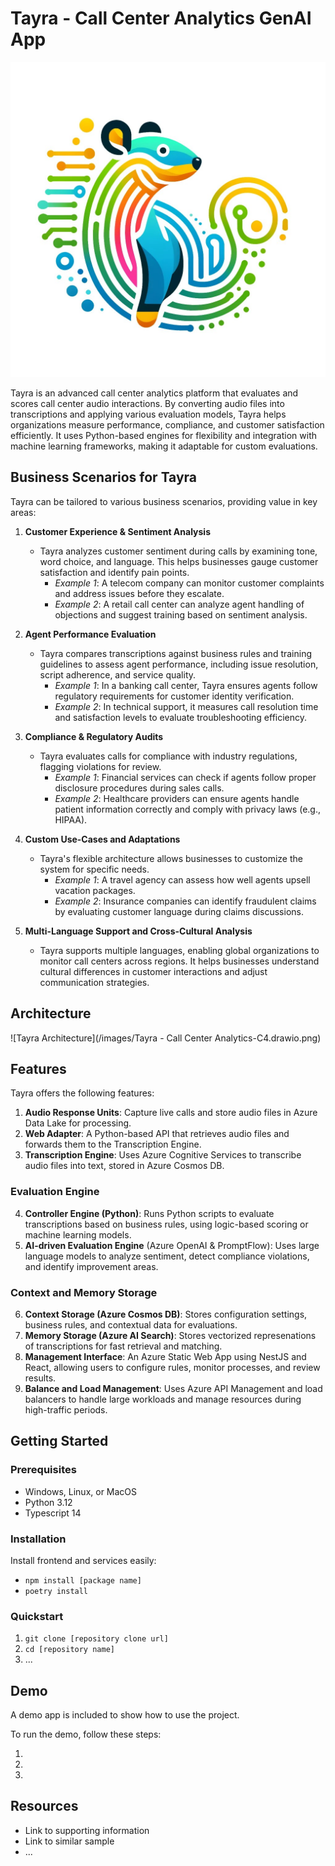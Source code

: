# Tayra - Call Center Analytics GenAI App

![Tayra Logo](/images/tayra-logo.jpg)

Tayra is an advanced call center analytics platform that evaluates and scores call center audio interactions. By converting audio files into transcriptions and applying various evaluation models, Tayra helps organizations measure performance, compliance, and customer satisfaction efficiently. It uses Python-based engines for flexibility and integration with machine learning frameworks, making it adaptable for custom evaluations.

## Business Scenarios for Tayra

Tayra can be tailored to various business scenarios, providing value in key areas:

1. **Customer Experience & Sentiment Analysis**
    - Tayra analyzes customer sentiment during calls by examining tone, word choice, and language. This helps businesses gauge customer satisfaction and identify pain points.
      - *Example 1*: A telecom company can monitor customer complaints and address issues before they escalate.
      - *Example 2*: A retail call center can analyze agent handling of objections and suggest training based on sentiment analysis.

2. **Agent Performance Evaluation**
    - Tayra compares transcriptions against business rules and training guidelines to assess agent performance, including issue resolution, script adherence, and service quality.
      - *Example 1*: In a banking call center, Tayra ensures agents follow regulatory requirements for customer identity verification.
      - *Example 2*: In technical support, it measures call resolution time and satisfaction levels to evaluate troubleshooting efficiency.

3. **Compliance & Regulatory Audits**
    - Tayra evaluates calls for compliance with industry regulations, flagging violations for review.
      - *Example 1*: Financial services can check if agents follow proper disclosure procedures during sales calls.
      - *Example 2*: Healthcare providers can ensure agents handle patient information correctly and comply with privacy laws (e.g., HIPAA).

4. **Custom Use-Cases and Adaptations**
    - Tayra's flexible architecture allows businesses to customize the system for specific needs.
      - *Example 1*: A travel agency can assess how well agents upsell vacation packages.
      - *Example 2*: Insurance companies can identify fraudulent claims by evaluating customer language during claims discussions.

5. **Multi-Language Support and Cross-Cultural Analysis**
    - Tayra supports multiple languages, enabling global organizations to monitor call centers across regions. It helps businesses understand cultural differences in customer interactions and adjust communication strategies.

## Architecture

![Tayra Architecture](/images/Tayra - Call Center Analytics-C4.drawio.png)

## Features

Tayra offers the following features:

1. **Audio Response Units**: Capture live calls and store audio files in Azure Data Lake for processing.
2. **Web Adapter**: A Python-based API that retrieves audio files and forwards them to the Transcription Engine.
3. **Transcription Engine**: Uses Azure Cognitive Services to transcribe audio files into text, stored in Azure Cosmos DB.

### Evaluation Engine

4. **Controller Engine (Python)**: Runs Python scripts to evaluate transcriptions based on business rules, using logic-based scoring or machine learning models.
5. **AI-driven Evaluation Engine** (Azure OpenAI & PromptFlow): Uses large language models to analyze sentiment, detect compliance violations, and identify improvement areas.

### Context and Memory Storage

6. **Context Storage (Azure Cosmos DB)**: Stores configuration settings, business rules, and contextual data for evaluations.
7. **Memory Storage (Azure AI Search)**: Stores vectorized represenations of transcriptions for fast retrieval and matching.
8. **Management Interface**: An Azure Static Web App using NestJS and React, allowing users to configure rules, monitor processes, and review results.
9. **Balance and Load Management**: Uses Azure API Management and load balancers to handle large workloads and manage resources during high-traffic periods.

## Getting Started

### Prerequisites

- Windows, Linux, or MacOS
- Python 3.12
- Typescript 14

### Installation

Install frontend and services easily:

- `npm install [package name]`
- `poetry install`

### Quickstart

1. `git clone [repository clone url]`
2. `cd [repository name]`
3. ...

## Demo

A demo app is included to show how to use the project.

To run the demo, follow these steps:

1.
2.
3.

## Resources

- Link to supporting information
- Link to similar sample
- ...
